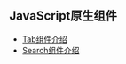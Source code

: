 
## JavaScript原生组件
+ [Tab组件介绍](https://github.com/suminhohu/Component/issues/1)
+ [Search组件介绍](https://github.com/suminhohu/Component/issues/2)

